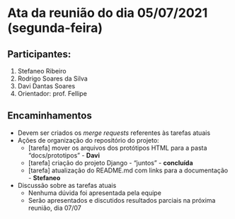 # Ata da reunião do dia 05/07/2021 (segunda-feira)

## Participantes:

1. Stefaneo Ribeiro
1. Rodrigo Soares da Silva
1. Davi Dantas Soares
1. Orientador: prof. Fellipe

## Encaminhamentos

- Devem ser criados os _merge requests_ referentes às tarefas atuais
- Ações de organização do repositório do projeto:
  - [tarefa] mover os arquivos dos protótipos HTML para a pasta “docs/prototipos” - **Davi**
  - [tarefa] criação do projeto Django - “juntos” - **concluída**
  - [tarefa] atualização do README.md com links para a documentação - **Stefaneo**
- Discussão sobre as tarefas atuais
  - Nenhuma dúvida foi apresentada pela equipe
  - Serão apresentados e discutidos resultados parciais na próxima reunião, dia 07/07
